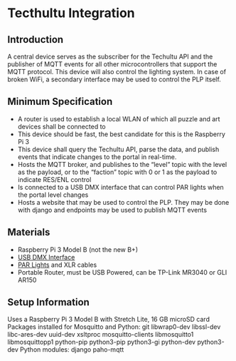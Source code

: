 # Tecthultu Integration

## Introduction
A central device serves as the subscriber for the Techultu API and the publisher of MQTT events for all other microcontrollers that support the MQTT protocol. This device will also control the lighting system. In case of broken WiFi, a secondary interface may be used to control the PLP itself.

## Minimum Specification
* A router is used to establish a local WLAN of which all puzzle and art devices shall be connected to
* This device should be fast, the best candidate for this is the Raspberry Pi 3
* This device shall query the Techultu API, parse the data, and publish events that indicate changes to the portal in real-time.
* Hosts the MQTT broker, and publishes to the “level” topic with the level as the payload, or to the “faction” topic with 0 or 1 as the payload to indicate RES/ENL control
* Is connected to a USB DMX interface that can control PAR lights when the portal level changes
* Hosts a website that may be used to control the PLP. They may be done with django and endpoints may be used to publish MQTT events

## Materials
* Raspberry Pi 3 Model B (not the new B+)
* [USB DMX Interface](https://www.amazon.com/gp/product/B00T8OKM98/)
* [PAR Lights](https://www.amazon.com/gp/product/B012IDO3VS/) and XLR cables
* Portable Router, must be USB Powered, can be TP-Link MR3040 or GLI AR150

## Setup Information
Uses a Raspberry Pi 3 Model B with Stretch Lite, 16 GB microSD card
Packages installed for Mosquitto and Python: git libwrap0-dev libssl-dev libc-ares-dev uuid-dev xsltproc mosquitto-clients libmosquitto1 libmosquittopp1 python-pip python3-pip python3-gi python-dev python3-dev
Python modules: django paho-mqtt
